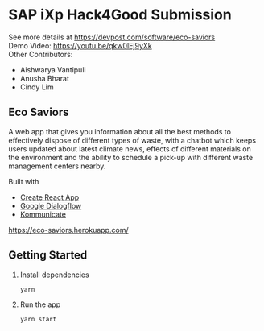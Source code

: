 # SAP iXp Hack4Good Submission
See more details at https://devpost.com/software/eco-saviors <br />
Demo Video: https://youtu.be/qkw0lEj9yXk <br />
Other Contributors:
- Aishwarya Vantipuli
- Anusha Bharat
- Cindy Lim

## Eco Saviors
A web app that gives you information about all the best methods to effectively dispose of different types of waste, with a chatbot which keeps users updated about latest climate news, effects of different materials on the environment and the ability to schedule a pick-up with different waste management centers nearby.

Built with 
- [Create React App](https://reactjs.org/docs/create-a-new-react-app.html)
- [Google Dialogflow](https://cloud.google.com/dialogflow/docs)
- [Kommunicate](https://www.kommunicate.io/)

https://eco-saviors.herokuapp.com/

## Getting Started
1. Install dependencies

   ```bash
   yarn
   ```

2. Run the app

   ```bash
   yarn start
   ```
